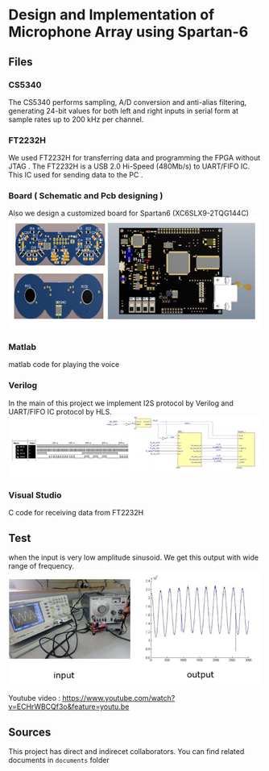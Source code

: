 # Design and Implementation of Microphone Array using Spartan-6

Files
---------------------------------------

### CS5340
  The CS5340 performs sampling, A/D conversion and anti-alias filtering, generating 24-bit values for both left and right inputs in serial form at sample rates up to 200 kHz per channel.
  
 ### FT2232H
We used FT2232H for transferring data and programming the FPGA without JTAG . The FT2232H is a USB 2.0 Hi-Speed (480Mb/s) to UART/FIFO IC. This IC used for sending data to the PC . 
 
 ### Board ( Schematic and Pcb designing )
 Also we design a customized board for Spartan6 (XC6SLX9-2TQG144C)
![Screenshot](./board/board.png "Board")
 
 ### Matlab 
 matlab code for playing the voice 
 
 ### Verilog
 In the main of this project we implement I2S protocol by Verilog and UART/FIFO IC protocol by HLS.
![Screenshot](./verilog/1.png "FT2232H")

 ### Visual Studio 
 C code for receiving data from FT2232H
 
Test
---------------------------------------
when the input is very low amplitude sinusoid. We get this output with wide range of frequency.
![Screenshot](./Visual_studio/1.png "FT2232H")


Youtube video : https://www.youtube.com/watch?v=ECHrWBCQf3o&feature=youtu.be


Sources
---------------------------------------
This project has direct and indirecet collaborators. 
You can find related documents in `documents` folder 

